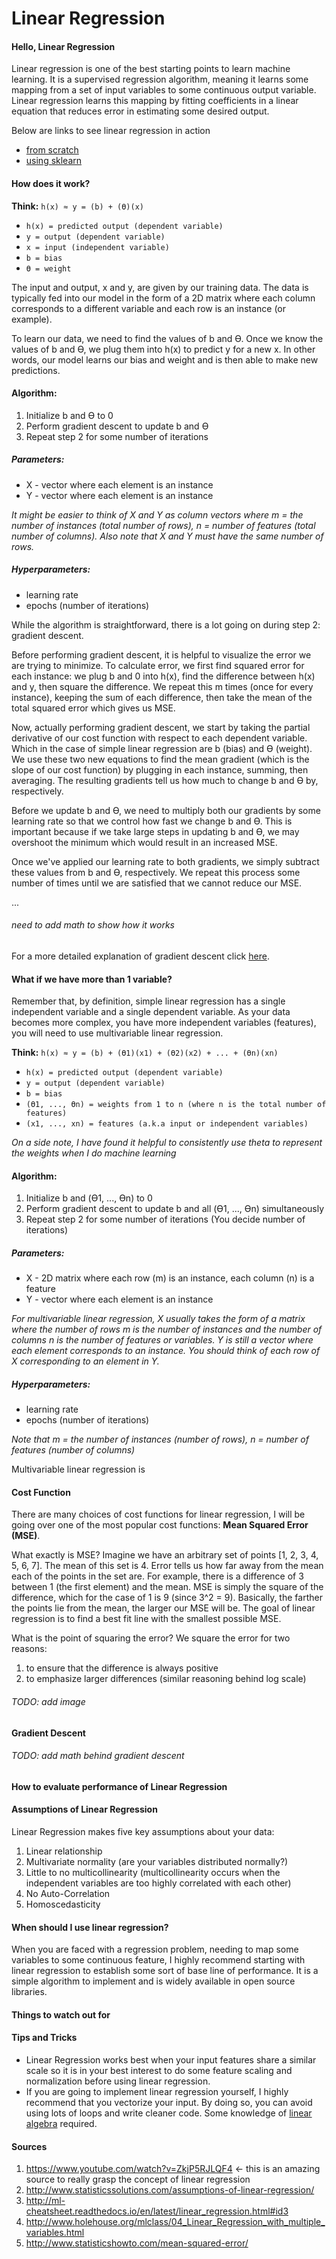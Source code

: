 # Linear Regression

#### Hello, Linear Regression
Linear regression is one of the best starting points to learn machine learning. It is a supervised regression algorithm, meaning it learns some mapping from a set of input variables to some continuous output variable. Linear regression learns this mapping by fitting coefficients in a linear equation that reduces error in estimating some desired output.

Below are links to see linear regression in action

* [from scratch](https://github.com/jimmychimmyy/machine_learning_notes/blob/master/linear_regression/linear_regression.ipynb)
* [using sklearn]()

#### How does it work?

**Think:** `h(x) ≈ y = (b) + (ϴ)(x)`

* `h(x) = predicted output (dependent variable)`
* `y = output (dependent variable)`
* `x = input (independent variable)`
* `b = bias`
* `ϴ = weight`

The input and output, x and y, are given by our training data. The data is typically fed into our model in the form of a 2D matrix where each column corresponds to a different variable and each row is an instance (or example).

To learn our data, we need to find the values of b and ϴ. Once we know the values of b and ϴ, we plug them into h(x) to predict y for a new x. In other words, our model learns our bias and weight and is then able to make new predictions.

#### Algorithm:
1. Initialize b and ϴ to 0
2. Perform gradient descent to update b and ϴ
3. Repeat step 2 for some number of iterations

##### Parameters:
* X - vector where each element is an instance
* Y - vector where each element is an instance

*It might be easier to think of X and Y as column vectors where m = the number of instances (total number of rows), n = number of features (total number of columns). Also note that X and Y must have the same number of rows.*

##### Hyperparameters:
* learning rate
* epochs (number of iterations)

While the algorithm is straightforward, there is a lot going on during step 2: gradient descent.

Before performing gradient descent, it is helpful to visualize the error we are trying to minimize. To calculate error, we first find squared error for each instance: we plug b and 0 into h(x), find the difference between h(x) and y, then square the difference. We repeat this m times (once for every instance), keeping the sum of each difference, then take the mean of the total squared error which gives us MSE.

Now, actually performing gradient descent, we start by taking the partial derivative of our cost function with respect to each dependent variable. Which in the case of simple linear regression are b (bias) and ϴ (weight). We use these two new equations to find the mean gradient (which is the slope of our cost function) by plugging in each instance, summing, then averaging. The resulting gradients tell us how much to change b and ϴ by, respectively.

Before we update b and ϴ, we need to multiply both our gradients by some learning rate so that we control how fast we change b and ϴ. This is important because if we take large steps in updating b and ϴ, we may overshoot the minimum which would result in an increased MSE.

Once we've applied our learning rate to both gradients, we simply subtract these values from b and ϴ, respectively. We repeat this process some number of times until we are satisfied that we cannot reduce our MSE.

...

###### need to add math to show how it works

For a more detailed explanation of gradient descent click [here](https://github.com/jimmychimmyy/machine_learning_notes/blob/master/gradient_descent/gradient_descent.md).

#### What if we have more than 1 variable?

Remember that, by definition, simple linear regression has a single independent variable and a single dependent variable. As your data becomes more complex, you have more independent variables (features), you will need to use multivariable linear regression.

**Think:** `h(x) ≈ y = (b) + (ϴ1)(x1) + (ϴ2)(x2) + ... + (ϴn)(xn)`

* `h(x) = predicted output (dependent variable)`
* `y = output (dependent variable)`
* `b = bias`
* `(ϴ1, ..., ϴn) = weights from 1 to n (where n is the total number of features)`
* `(x1, ..., xn) = features (a.k.a input or independent variables)`

*On a side note, I have found it helpful to consistently use theta to represent the weights when I do machine learning*

#### Algorithm:
1. Initialize b and (ϴ1, ..., ϴn) to 0
2. Perform gradient descent to update b and all (ϴ1, ..., ϴn) simultaneously
3. Repeat step 2 for some number of iterations (You decide number of iterations)

##### Parameters:
* X - 2D matrix where each row (m) is an instance, each column (n) is a feature
* Y - vector where each element is an instance

*For multivariable linear regression, X usually takes the form of a matrix where the number of rows m is the number of instances and the number of columns n is the number of features or variables. Y is still a vector where each element corresponds to an instance. You should think of each row of X corresponding to an element in Y.*

##### Hyperparameters:
* learning rate
* epochs (number of iterations)

*Note that m = the number of instances (number of rows), n = number of features (number of columns)*

Multivariable linear regression is

#### Cost Function

There are many choices of cost functions for linear regression, I will be going over one of the most popular cost functions: **Mean Squared Error (MSE)**.

What exactly is MSE? Imagine we have an arbitrary set of points [1, 2, 3, 4, 5, 6, 7]. The mean of this set is 4. Error tells us how far away from the mean each of the points in the set are. For example, there is a difference of 3 between 1 (the first element) and the mean. MSE is simply the square of the difference, which for the case of 1 is 9 (since 3^2 = 9). Basically, the farther the points lie from the mean, the larger our MSE will be. The goal of linear regression is to find a best fit line with the smallest possible MSE.

What is the point of squaring the error? We square the error for two reasons:
1. to ensure that the difference is always positive
2. to emphasize larger differences (similar reasoning behind log scale)

###### TODO: add image

#### Gradient Descent

###### TODO: add math behind gradient descent


#### How to evaluate performance of Linear Regression

#### Assumptions of Linear Regression

Linear Regression makes five key assumptions about your data:
1. Linear relationship
2. Multivariate normality (are your variables distributed normally?)
3. Little to no multicollinearity (multicollinearity occurs when the independent variables are too highly correlated with each other)
4. No Auto-Correlation
5. Homoscedasticity

#### When should I use linear regression?

When you are faced with a regression problem, needing to map some variables to some continuous feature, I highly recommend starting with linear regression to establish some sort of base line of performance. It is a simple algorithm to implement and is widely available in open source libraries.

#### Things to watch out for

#### Tips and Tricks

* Linear Regression works best when your input features share a similar scale so it is in your best interest to do some feature scaling and normalization before using linear regression.
* If you are going to implement linear regression yourself, I highly recommend that you vectorize your input. By doing so, you can avoid using lots of loops and write cleaner code. Some knowledge of [linear algebra](https://github.com/jimmychimmyy/machine_learning_notes) required.

#### Sources
1. https://www.youtube.com/watch?v=ZkjP5RJLQF4 <- this is an amazing source to really grasp the concept of linear regression
2. http://www.statisticssolutions.com/assumptions-of-linear-regression/
3. http://ml-cheatsheet.readthedocs.io/en/latest/linear_regression.html#id3
4. http://www.holehouse.org/mlclass/04_Linear_Regression_with_multiple_variables.html
5. http://www.statisticshowto.com/mean-squared-error/

